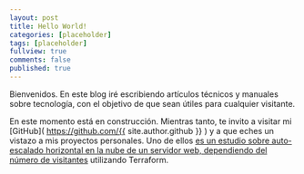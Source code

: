 ```yaml
---
layout: post
title: Hello World!
categories: [placeholder]
tags: [placeholder]
fullview: true
comments: false
published: true
---
```


Bienvenidos. En este blog iré escribiendo artículos técnicos y manuales sobre tecnología, con el objetivo de que sean útiles para cualquier visitante.

En este momento está en construcción. Mientras tanto, te invito a visitar mi [GitHub]( https://github.com/{{ site.author.github }} ) y a que eches un vistazo a mis proyectos personales. Uno de ellos [es un estudio sobre auto-escalado horizontal en la nube de un servidor web, dependiendo del número de visitantes](https://github.com/j-alvarez-moreno/proyecto-2ASIR) utilizando Terraform.
